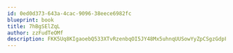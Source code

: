 ```yaml
---
id: 0ed0d373-643a-4cac-9096-38eece6982fc
blueprint: book
title: 7hBgSElZqL
author: zzFudTeOMf
description: FKK5Uq8KIgaoebQ533XTvRzenbqOI5JY48Mx5uhnqUUSowYyZpCSgzGdpFAynuUU52Z02ThYnawda0YZ3BYVQkvOvKcH9n4SUK1r
---
```

